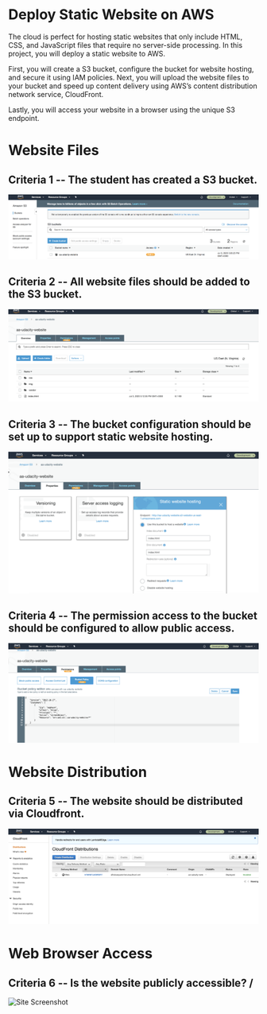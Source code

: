 # Deploy Static Website on AWS

The cloud is perfect for hosting static websites that only include HTML, CSS, and JavaScript files that require no server-side processing. In this project, you will deploy a static website to AWS. 

First, you will create a S3 bucket, configure the bucket for website hosting, and secure it using IAM policies. Next, you will upload the website files to your bucket and speed up content delivery using AWS’s content distribution network service, CloudFront. 

Lastly, you will access your website in a browser using the unique S3 endpoint.

# Website Files

## Criteria 1 -- The student has created a S3 bucket.

![S3 Bucket Created](https://github.com/aysunakarsu/udacity-cdnd-project1/blob/master/img/s3-bucket.png)

## Criteria 2 -- All website files should be added to the S3 bucket.

![S3 Site Contents](https://github.com/aysunakarsu/udacity-cdnd-project1/blob/master/img/s3-bucket-contents.png)

## Criteria 3 -- The bucket configuration should be set up to support static website hosting.

![S3 Web Hosting](https://github.com/aysunakarsu/udacity-cdnd-project1/blob/master/img/s3-web-hosting.png)

## Criteria 4 -- The permission access to the bucket should be configured to allow public access.

![S3 Bucket Policy](https://github.com/aysunakarsu/udacity-cdnd-project1/blob/master/img/s3-web-hosting-bucket-policy.png)

# Website Distribution

## Criteria 5 -- The website should be distributed via Cloudfront. 

![CloudFront - Config](https://github.com/aysunakarsu/udacity-cdnd-project1/blob/master/img/cloudfront-config.png)

# Web Browser Access

## Criteria 6 --  Is the website publicly accessible? / 

![Site Screenshot](https://github.com/aysunakarsu/udacity-cdnd-project1/blob/master/img/site.png)
